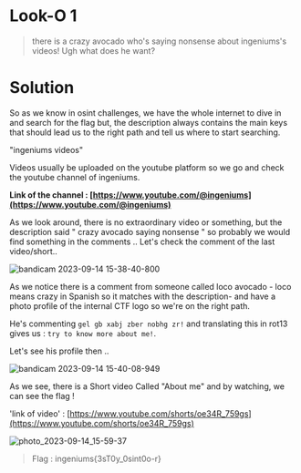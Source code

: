 # Look-O 1

> there is a crazy avocado who's saying nonsense about ingeniums's videos! Ugh what does he want? 

# Solution

So as we know in osint challenges, we have the whole internet to dive in and search for the flag but, the description always contains the main keys that should lead us to the right path and tell us where to start searching.

"ingeniums videos"

Videos usually be uploaded on the youtube platform so we go and check the youtube channel of ingeniums.

**Link of the channel : [https://www.youtube.com/@ingeniums](https://www.youtube.com/@ingeniums)**

As we look around, there is no extraordinary video or something, but the description said " crazy avocado saying nonsense "
so probably we would find something in the comments .. Let's check the comment of the last video/short..

![bandicam 2023-09-14 15-38-40-800](https://github.com/shadow1004/Ingeniums-Internal-CTF-2023-writeups/assets/68519098/5dfa0678-3c17-4917-8e02-d6f50d11a788)

As we notice there is a comment from someone called loco avocado - loco means crazy in Spanish so it matches with the description-
and have a photo profile of the internal CTF logo so we're on the right path.

He's commenting ` gel gb xabj zber nobhg zr! `
and translating this in rot13 gives us : `try to know more about me!`.

Let's see his profile then .. 

![bandicam 2023-09-14 15-40-08-949](https://github.com/shadow1004/Ingeniums-Internal-CTF-2023-writeups/assets/68519098/4409d209-61b7-41af-944a-b7b95453aa56)

As we see, there is a Short video Called "About me" and by watching, we can see the flag !

'link of video' : [https://www.youtube.com/shorts/oe34R_759gs](https://www.youtube.com/shorts/oe34R_759gs)

![photo_2023-09-14_15-59-37](https://github.com/shadow1004/Ingeniums-Internal-CTF-2023-writeups/assets/68519098/9cf4b854-c508-4cee-bfd4-9931b73ce72c)

> Flag : ingeniums{3sT0y_0sint0o-r} 





